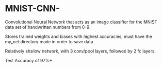 # MNIST-CNN-
Convolutional Neural Network that acts as an image classifier for the MNIST data set of handwritten numbers from 0-9.

Stores trained weights and biases with highest accuracies, must have the my_net directory made in order to save data.

Relatively shallow network, with 3 conv/pool layers, followed by 2 fc layers.

Test Accuracy of 97%+
